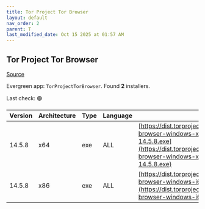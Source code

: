 ```yaml
---
title: Tor Project Tor Browser
layout: default
nav_order: 2
parent: T
last_modified_date: Oct 15 2025 at 01:57 AM
---
```


## Tor Project Tor Browser

[Source](https://www.torproject.org/)

Evergreen app: `TorProjectTorBrowser`. Found **2** installers.

Last check: 🟢

| Version | Architecture | Type | Language | URI                                                                                                                                                                                          |
| ------- | ------------ | ---- | -------- | -------------------------------------------------------------------------------------------------------------------------------------------------------------------------------------------- |
| 14.5.8  | x64          | exe  | ALL      | [https://dist.torproject.org/torbrowser/14.5.8/tor-browser-windows-x86_64-portable-14.5.8.exe](https://dist.torproject.org/torbrowser/14.5.8/tor-browser-windows-x86_64-portable-14.5.8.exe) |
| 14.5.8  | x86          | exe  | ALL      | [https://dist.torproject.org/torbrowser/14.5.8/tor-browser-windows-i686-portable-14.5.8.exe](https://dist.torproject.org/torbrowser/14.5.8/tor-browser-windows-i686-portable-14.5.8.exe)     |
